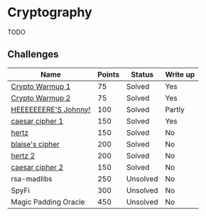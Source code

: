 # Cryptography

TODO

## Challenges

|Name|Points|Status|Write up
|-|-|-|-|
|[Crypto Warmup 1](Crypto%20Warmup%201)|75|Solved|Yes|
|[Crypto Warmup 2](Crypto%20Warmup%202)|75|Solved|Yes|
|[HEEEEEEERE'S Johnny!](HEEEEEEERE%27S%20Johnny!)|100|Solved|Partly|
|[caesar cipher 1](caesar%20cipher%201)|150|Solved|Yes|
|[hertz](hertz)|150|Solved|No|
|[blaise's cipher](blaise%27s%20cipher)|200|Solved|No|
|[hertz 2](hertz%202)|200|Solved|No|
|[caesar cipher 2](caesar%20cipher%202)|150|Solved|No|
|rsa-madlibs|250|Unsolved|No|
|SpyFi|300|Unsolved|No|
|Magic Padding Oracle|450|Unsolved|No|